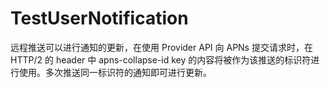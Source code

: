 # TestUserNotification
远程推送可以进行通知的更新，在使用 Provider API 向 APNs 提交请求时，在 HTTP/2 的 header 中 apns-collapse-id key 的内容将被作为该推送的标识符进行使用。多次推送同一标识符的通知即可进行更新。

